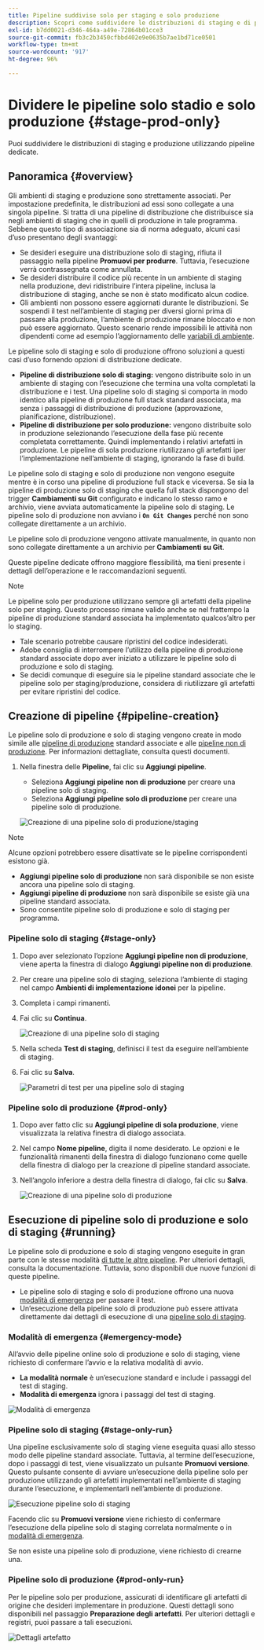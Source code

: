 ```yaml
---
title: Pipeline suddivise solo per staging e solo produzione
description: Scopri come suddividere le distribuzioni di staging e di produzione utilizzando pipeline dedicate.
exl-id: b7dd0021-d346-464a-a49e-72864b01cce3
source-git-commit: fb3c2b3450cfbbd402e9e0635b7ae1bd71ce0501
workflow-type: tm+mt
source-wordcount: '917'
ht-degree: 96%

---
```


# Dividere le pipeline solo stadio e solo produzione {#stage-prod-only}

Puoi suddividere le distribuzioni di staging e produzione utilizzando pipeline dedicate.

## Panoramica {#overview}

Gli ambienti di staging e produzione sono strettamente associati. Per impostazione predefinita, le distribuzioni ad essi sono collegate a una singola pipeline. Si tratta di una pipeline di distribuzione che distribuisce sia negli ambienti di staging che in quelli di produzione in tale programma. Sebbene questo tipo di associazione sia di norma adeguato, alcuni casi d’uso presentano degli svantaggi:

* Se desideri eseguire una distribuzione solo di staging, rifiuta il passaggio nella pipeline **Promuovi per produrre**. Tuttavia, l’esecuzione verrà contrassegnata come annullata.
* Se desideri distribuire il codice più recente in un ambiente di staging nella produzione, devi ridistribuire l’intera pipeline, inclusa la distribuzione di staging, anche se non è stato modificato alcun codice.
* Gli ambienti non possono essere aggiornati durante le distribuzioni. Se sospendi il test nell’ambiente di staging per diversi giorni prima di passare alla produzione, l’ambiente di produzione rimane bloccato e non può essere aggiornato. Questo scenario rende impossibili le attività non dipendenti come ad esempio l’aggiornamento delle [variabili di ambiente](/help/getting-started/build-environment.md#environment-variables).

Le pipeline solo di staging e solo di produzione offrono soluzioni a questi casi d’uso fornendo opzioni di distribuzione dedicate.

* **Pipeline di distribuzione solo di staging:** vengono distribuite solo in un ambiente di staging con l’esecuzione che termina una volta completati la distribuzione e i test. Una pipeline solo di staging si comporta in modo identico alla pipeline di produzione full stack standard associata, ma senza i passaggi di distribuzione di produzione (approvazione, pianificazione, distribuzione).
* **Pipeline di distribuzione per solo produzione:** vengono distribuite solo in produzione selezionando l’esecuzione della fase più recente completata correttamente. Quindi implementando i relativi artefatti in produzione. Le pipeline di sola produzione riutilizzano gli artefatti iper l’implementazione nell’ambiente di staging, ignorando la fase di build.

Le pipeline solo di staging e solo di produzione non vengono eseguite mentre è in corso una pipeline di produzione full stack e viceversa. Se sia la pipeline di produzione solo di staging che quella full stack dispongono del trigger **Cambiamenti su Git** configurato e indicano lo stesso ramo e archivio, viene avviata automaticamente la pipeline solo di staging. Le pipeline solo di produzione non avviano i **`On Git Changes`** perché non sono collegate direttamente a un archivio.

Le pipeline solo di produzione vengono attivate manualmente, in quanto non sono collegate direttamente a un archivio per **Cambiamenti su Git**.

Queste pipeline dedicate offrono maggiore flessibilità, ma tieni presente i dettagli dell’operazione e le raccomandazioni seguenti.

>[!NOTE]
>
>Le pipeline solo per produzione utilizzano sempre gli artefatti della pipeline solo per staging. Questo processo rimane valido anche se nel frattempo la pipeline di produzione standard associata ha implementato qualcos’altro per lo staging.
>
>* Tale scenario potrebbe causare ripristini del codice indesiderati.
>* Adobe consiglia di interrompere l’utilizzo della pipeline di produzione standard associate dopo aver iniziato a utilizzare le pipeline solo di produzione e solo di staging.
>* Se decidi comunque di eseguire sia le pipeline standard associate che le pipeline solo per staging/produzione, considera di riutilizzare gli artefatti per evitare ripristini del codice.

## Creazione di pipeline {#pipeline-creation}

Le pipeline solo di produzione e solo di staging vengono create in modo simile alle [pipeline di produzione](/help/using/production-pipelines.md) standard associate e alle [pipeline non di produzione](/help/using/non-production-pipelines.md). Per informazioni dettagliate, consulta questi documenti.

1. Nella finestra delle **Pipeline**, fai clic su **Aggiungi pipeline**.

   * Seleziona **Aggiungi pipeline non di produzione** per creare una pipeline solo di staging.
   * Seleziona **Aggiungi pipeline solo di produzione** per creare una pipeline solo di produzione.

   ![Creazione di una pipeline solo di produzione/staging](/help/assets/configure-pipelines/prod-stage-pipelines.png)

>[!NOTE]
>
>Alcune opzioni potrebbero essere disattivate se le pipeline corrispondenti esistono già.
>
>* **Aggiungi pipeline solo di produzione** non sarà disponibile se non esiste ancora una pipeline solo di staging.
>* **Aggiungi pipeline di produzione** non sarà disponibile se esiste già una pipeline standard associata.
>* Sono consentite pipeline solo di produzione e solo di staging per programma.

### Pipeline solo di staging {#stage-only}

1. Dopo aver selezionato l’opzione **Aggiungi pipeline non di produzione**, viene aperta la finestra di dialogo **Aggiungi pipeline non di produzione**.
1. Per creare una pipeline solo di staging, seleziona l’ambiente di staging nel campo **Ambienti di implementazione idonei** per la pipeline.
1. Completa i campi rimanenti.
1. Fai clic su **Continua**.

   ![Creazione di una pipeline solo di staging](/help/assets/configure-pipelines/stage-only.png)

1. Nella scheda **Test di staging**, definisci il test da eseguire nell’ambiente di staging.
1. Fai clic su **Salva**.

   ![Parametri di test per una pipeline solo di staging](/help/assets/configure-pipelines/stage-only-test.png)

### Pipeline solo di produzione {#prod-only}

1. Dopo aver fatto clic su **Aggiungi pipeline di sola produzione**, viene visualizzata la relativa finestra di dialogo associata.
1. Nel campo **Nome pipeline**, digita il nome desiderato. Le opzioni e le funzionalità rimanenti della finestra di dialogo funzionano come quelle della finestra di dialogo per la creazione di pipeline standard associate.
1. Nell’angolo inferiore a destra della finestra di dialogo, fai clic su **Salva**.

   ![Creazione di una pipeline solo di produzione](/help/assets/configure-pipelines/prod-only-pipeline.png)

## Esecuzione di pipeline solo di produzione e solo di staging {#running}

Le pipeline solo di produzione e solo di staging vengono eseguite in gran parte con le stesse modalità [di tutte le altre pipeline](/help/using/managing-pipelines.md#running-pipelines). Per ulteriori dettagli, consulta la documentazione. Tuttavia, sono disponibili due nuove funzioni di queste pipeline.

* Le pipeline solo di staging e solo di produzione offrono una nuova [modalità di emergenza](#emergency-mode) per passare il test.
* Un’esecuzione della pipeline solo di produzione può essere attivata direttamente dai dettagli di esecuzione di una [pipeline solo di staging](#stage-only-run).

### Modalità di emergenza {#emergency-mode}

All’avvio delle pipeline online solo di produzione e solo di staging, viene richiesto di confermare l’avvio e la relativa modalità di avvio.

* **La modalità normale** è un’esecuzione standard e include i passaggi del test di staging.
* **Modalità di emergenza** ignora i passaggi del test di staging.

![Modalità di emergenza](/help/assets/configure-pipelines/emergency-mode.png)

### Pipeline solo di staging {#stage-only-run}

Una pipeline esclusivamente solo di staging viene eseguita quasi allo stesso modo delle pipeline standard associate. Tuttavia, al termine dell’esecuzione, dopo i passaggi di test, viene visualizzato un pulsante **Promuovi versione**. Questo pulsante consente di avviare un’esecuzione della pipeline solo per produzione utilizzando gli artefatti implementati nell’ambiente di staging durante l’esecuzione, e implementarli nell’ambiente di produzione.

![Esecuzione pipeline solo di staging](/help/assets/configure-pipelines/stage-only-pipeline-run.png)

Facendo clic su **Promuovi versione** viene richiesto di confermare l’esecuzione della pipeline solo di staging correlata normalmente o in [modalità di emergenza](#emergency-mode).

Se non esiste una pipeline solo di produzione, viene richiesto di crearne una.

### Pipeline solo di produzione {#prod-only-run}

Per le pipeline solo per produzione, assicurati di identificare gli artefatti di origine che desideri implementare in produzione. Questi dettagli sono disponibili nel passaggio **Preparazione degli artefatti**. Per ulteriori dettagli e registri, puoi passare a tali esecuzioni.

![Dettagli artefatto](/help/assets/configure-pipelines/prod-only-pipeline-run.png)

